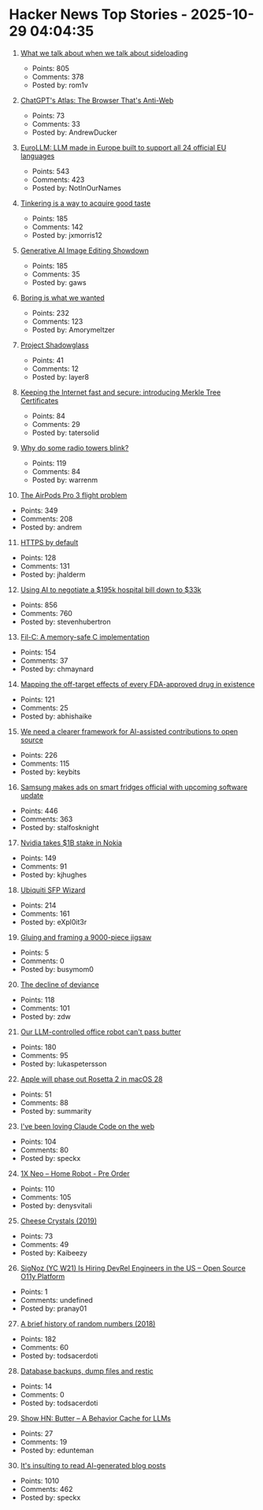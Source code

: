 # Hacker News Top Stories - 2025-10-29 04:04:35

1. [What we talk about when we talk about sideloading](https://f-droid.org/2025/10/28/sideloading.html)
   - Points: 805
   - Comments: 378
   - Posted by: rom1v

2. [ChatGPT's Atlas: The Browser That's Anti-Web](https://www.anildash.com//2025/10/22/atlas-anti-web-browser/)
   - Points: 73
   - Comments: 33
   - Posted by: AndrewDucker

3. [EuroLLM: LLM made in Europe built to support all 24 official EU languages](https://eurollm.io/)
   - Points: 543
   - Comments: 423
   - Posted by: NotInOurNames

4. [Tinkering is a way to acquire good taste](https://seated.ro/blog/tinkering-a-lost-art)
   - Points: 185
   - Comments: 142
   - Posted by: jxmorris12

5. [Generative AI Image Editing Showdown](https://genai-showdown.specr.net/image-editing)
   - Points: 185
   - Comments: 35
   - Posted by: gaws

6. [Boring is what we wanted](https://512pixels.net/2025/10/boring-is-what-we-wanted/)
   - Points: 232
   - Comments: 123
   - Posted by: Amorymeltzer

7. [Project Shadowglass](https://shadowglassgame.com)
   - Points: 41
   - Comments: 12
   - Posted by: layer8

8. [Keeping the Internet fast and secure: introducing Merkle Tree Certificates](https://blog.cloudflare.com/bootstrap-mtc/)
   - Points: 84
   - Comments: 29
   - Posted by: tatersolid

9. [Why do some radio towers blink?](https://www.jeffgeerling.com/blog/2025/why-do-some-radio-towers-blink)
   - Points: 119
   - Comments: 84
   - Posted by: warrenm

10. [The AirPods Pro 3 flight problem](https://basicappleguy.com/basicappleblog/the-airpods-pro-3-flight-problem)
   - Points: 349
   - Comments: 208
   - Posted by: andrem

11. [HTTPS by default](https://security.googleblog.com/2025/10/https-by-default.html)
   - Points: 128
   - Comments: 131
   - Posted by: jhalderm

12. [Using AI to negotiate a $195k hospital bill down to $33k](https://www.threads.com/@nthmonkey/post/DQVdAD1gHhw)
   - Points: 856
   - Comments: 760
   - Posted by: stevenhubertron

13. [Fil-C: A memory-safe C implementation](https://lwn.net/SubscriberLink/1042938/658ade3768dd4758/)
   - Points: 154
   - Comments: 37
   - Posted by: chmaynard

14. [Mapping the off-target effects of every FDA-approved drug in existence](https://www.owlposting.com/p/mapping-the-off-target-effects-of)
   - Points: 121
   - Comments: 25
   - Posted by: abhishaike

15. [We need a clearer framework for AI-assisted contributions to open source](https://samsaffron.com/archive/2025/10/27/your-vibe-coded-slop-pr-is-not-welcome)
   - Points: 226
   - Comments: 115
   - Posted by: keybits

16. [Samsung makes ads on smart fridges official with upcoming software update](https://arstechnica.com/gadgets/2025/10/samsung-makes-ads-on-3499-smart-fridges-official-with-upcoming-software-update/)
   - Points: 446
   - Comments: 363
   - Posted by: stalfosknight

17. [Nvidia takes $1B stake in Nokia](https://www.cnbc.com/2025/10/28/nvidia-nokia-ai.html)
   - Points: 149
   - Comments: 91
   - Posted by: kjhughes

18. [Ubiquiti SFP Wizard](https://blog.ui.com/article/welcome-to-sfp-liberation-day)
   - Points: 214
   - Comments: 161
   - Posted by: eXpl0it3r

19. [Gluing and framing a 9000-piece jigsaw](https://river.me/blog/puzzle-glue-9000/)
   - Points: 5
   - Comments: 0
   - Posted by: busymom0

20. [The decline of deviance](https://www.experimental-history.com/p/the-decline-of-deviance)
   - Points: 118
   - Comments: 101
   - Posted by: zdw

21. [Our LLM-controlled office robot can't pass butter](https://andonlabs.com/evals/butter-bench)
   - Points: 180
   - Comments: 95
   - Posted by: lukaspetersson

22. [Apple will phase out Rosetta 2 in macOS 28](https://developer.apple.com/documentation/apple-silicon/about-the-rosetta-translation-environment)
   - Points: 51
   - Comments: 88
   - Posted by: summarity

23. [I've been loving Claude Code on the web](https://ben.page/claude-code-web)
   - Points: 104
   - Comments: 80
   - Posted by: speckx

24. [1X Neo – Home Robot - Pre Order](https://www.1x.tech/order)
   - Points: 110
   - Comments: 105
   - Posted by: denysvitali

25. [Cheese Crystals (2019)](https://snipettemag.com/cheese-crystals/)
   - Points: 73
   - Comments: 49
   - Posted by: Kaibeezy

26. [SigNoz (YC W21) Is Hiring DevRel Engineers in the US – Open Source O11y Platform](https://jobs.ashbyhq.com/SigNoz/8447522c-1163-48d0-8f55-fac25f64a0f3)
   - Points: 1
   - Comments: undefined
   - Posted by: pranay01

27. [A brief history of random numbers (2018)](https://crates.io/crates/oorandom#a-brief-history-of-random-numbers)
   - Points: 182
   - Comments: 60
   - Posted by: todsacerdoti

28. [Database backups, dump files and restic](https://strugglers.net/posts/2025/database-backups-dump-files-and-restic/)
   - Points: 14
   - Comments: 0
   - Posted by: todsacerdoti

29. [Show HN: Butter – A Behavior Cache for LLMs](https://www.butter.dev/)
   - Points: 27
   - Comments: 19
   - Posted by: edunteman

30. [It's insulting to read AI-generated blog posts](https://blog.pabloecortez.com/its-insulting-to-read-your-ai-generated-blog-post/)
   - Points: 1010
   - Comments: 462
   - Posted by: speckx

